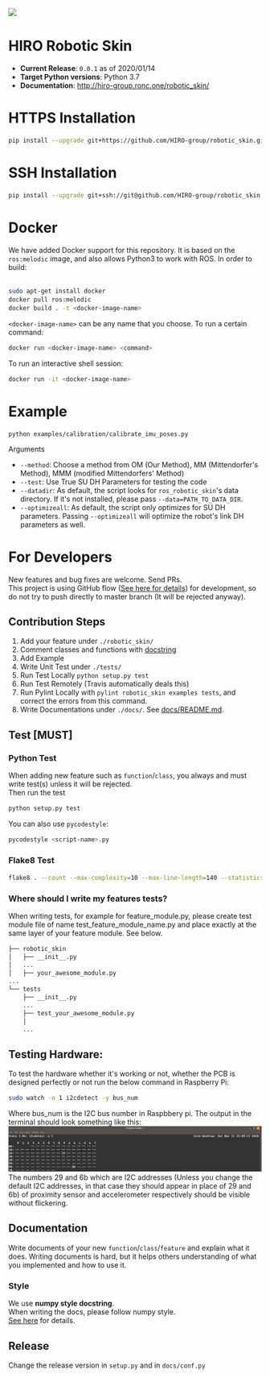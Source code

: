 ![](https://github.com/HIRO-group/robotic_skin/workflows/Python%20application/badge.svg)

# HIRO Robotic Skin
- **Current Release**: `0.0.1` as of 2020/01/14
- **Target Python versions**: Python 3.7
- **Documentation**: http://hiro-group.ronc.one/robotic_skin/

# HTTPS Installation
```sh
pip install --upgrade git+https://github.com/HIRO-group/robotic_skin.git
```

# SSH Installation
```sh
pip install --upgrade git+ssh://git@github.com/HIRO-group/robotic_skin.git
```

# Docker

We have added Docker support for this repository. It is based on the `ros:melodic` image, and also allows Python3 to work with ROS. In order to build:

```sh

sudo apt-get install docker
docker pull ros:melodic
docker build . -t <docker-image-name>
```

`<docker-image-name>` can be any name that you choose.
To run a certain command:

```sh
docker run <docker-image-name> <command>
```

To run an interactive shell session:

```sh
docker run -it <docker-image-name>
```

# Example
```
python examples/calibration/calibrate_imu_poses.py
```

Arguments
- `--method`: Choose a method from OM (Our Method), MM (Mittendorfer's Method), MMM (modified Mittendorfers' Method)
- `--test`: Use True SU DH Parameters for testing the code
- `--datadir`: As default, the script looks for `ros_robotic_skin`'s data directory. If it's not installed, please pass `--data=PATH_TO_DATA_DIR`.
- `--optimizeall`: As default, the script only optimizes for SU DH parameters. Passing `--optimizeall` will optimize the robot's link DH parameters as well.


# For Developers
New features and bug fixes are welcome. Send PRs. <br>
This project is using GitHub flow ([See here for details](https://guides.github.com/introduction/flow/)) for development, so do not try to push directly to master branch (It will be rejected anyway).


## Contribution Steps
1. Add your feature under `./robotic_skin/`
2. Comment classes and functions with [docstring](https://en.wikipedia.org/wiki/Docstring)
3. Add Example
4. Write Unit Test under `./tests/`
5. Run Test Locally `python setup.py test`
6. Run Test Remotely (Travis automatically deals this)
7. Run Pylint Locally with `pylint robotic_skin examples tests`, and correct the errors from this command.
8. Write Documentations under `./docs/`. See [docs/README.md](docs/README.md).

## Test [MUST]
### Python Test
When adding new feature such as `function`/`class`, you always and must write test(s) unless it will be rejected. <br>
Then run the test

```sh
python setup.py test
```

You can also use `pycodestyle`:

```sh
pycodestyle <script-name>.py
```

### Flake8 Test
```sh
flake8 . --count --max-complexity=10 --max-line-length=140 --statistics --exclude setup.py --ignore=E121,E123,E126,E226,E24,E704,W503,W504,E999
```

### Where should I write my features tests?
When writing tests, for example for feature_module.py, please create test module file of name test_feature_module_name.py and place exactly at the same layer of your feature module.
See below. <br>

```
├── robotic_skin
│   ├── __init__.py
│   ...
│   ├── your_awesome_module.py
...
└── tests
    ├── __init__.py
    ...
    ├── test_your_awesome_module.py
    │
    ...
```

## Testing Hardware:
To test the hardware whether it's working or not, whether the PCB is designed perfectly or not
run the below command in Raspberry Pi:
```sh
sudo watch -n 1 i2cdetect -y bus_num
```
Where bus_num is the I2C bus number in Raspbbery pi.
The output in the terminal should look something like this:
![](images/hardware_test.png)
The numbers 29 and 6b which are I2C addresses (Unless you change the default I2C addresses, in that case they should appear in place of 29 and 6b) of proximity sensor and accelerometer
respectively should be visible without flickering.

## Documentation
Write documents of your new `function`/`class`/`feature` and explain what it does.
Writing documents is hard, but it helps others understanding of what you implemented and how to use it.

### Style
We use **numpy style docstring**. <br>
When writing the docs, please follow numpy style. <br>
[See here](https://numpydoc.readthedocs.io/en/latest/) for details.

## Release
Change the release version in `setup.py` and in `docs/conf.py`
